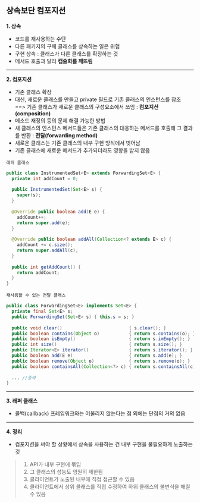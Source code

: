 ## **상속보단 컴포지션**

**1. 상속**
- 코드를 재사용하는 수단
- 다른 패키지의 구체 클래스를 상속하는 일은 위험
- 구현 상속 : 클래스가 다른 클래스를 확장하는 것
- 메서드 호출과 달리 **캡슐화를 깨뜨림**
---
**2. 컴포지션**
- 기존 클래스 확장
- 대신, 새로운 클래스를 만들고 private 필드로 기존 클래스의 인스턴스를 참조\
==> 기존 클래스가 새로운 클래스의 구성요소에서 쓰임 : **컴포지션(composition)**
- 메소드 재정의 등의 문제 해결 가능한 방법
- 새 클래스의 인스턴스 메서드들은 기존 클래스의 대응하는 메서드를 호출해 그 결과를 반환 : **전달(forwarding method)**
- 새로운 클래스는 기존 클래스의 내부 구현 방식에서 벗어남
- 기존 클래스에 새로운 메서드가 추가되더라도 영향을 받지 않음

`래퍼 클래스`
```java
public class InstrumentedSet<E> extends ForwardingSet<E> {
  private int addCount = 0;
  
  public InstrumentedSet(Set<E> s) {
    super(s);
  }
  
  @Override public boolean add(E e) {
    addCount++;
    return super.add(e);
  }
  
  @Override public boolean addAll(Collection<? extends E> c) {
    addCount += c.size();
    return super.addAll(c);
  }
  
  public int getAddCount() {
    return addCount;
  }
}
```

`재사용할 수 있는 전달 클래스`
```java
public class ForwardingSet<E> implements Set<E> {
  private final Set<E> s;
  public ForwardingSet(Set<E> s) { this.s = s; }
  
  public void clear()                         { s.clear(); }
  public boolean contains(Object o)           { return s.contains(o); }
  public boolean isEmpty()                    { return s.imEmpty(); }
  public int size()                           { return s.size(); }
  public Iterator<E> iterator()               { return s.iterator(); }
  public boolean add(E e)                     { return s.add(e); }
  public boolean remove(Object o)             { return s.remove(o); }
  public boolean containsAll(Collection<?> c) { return s.containsAll(c); }
  
  ... //중략
}
```
---
**3. 래퍼 클래스**
- 콜백(callback) 프레임워크와는 어울리지 않는다는 점 외에는 단점의 거의 없음
---
**4. 정리**
- 컴포지션을 써야 할 상황에서 상속을 사용하는 건 내부 구현을 불필요하게 노출하는 것
> 1. API가 내부 구현에 묶임
> 2. 그 클래스의 성능도 영원히 제한됨
> 3. 클라이언트가 노출된 내부에 직접 접근할 수 있음
> 4. 클라이언트에서 상위 클래스를 직접 수정하여 하위 클래스의 불변식을 해칠 수 있음
